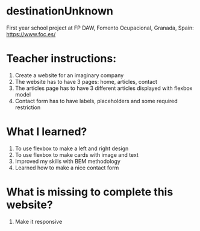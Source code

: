 # destinationUnknown
First year school project at FP DAW, Fomento Ocupacional, Granada, Spain: https://www.foc.es/

# Teacher instructions:

1. Create a website for an imaginary company
2. The website has to have 3 pages: home, articles, contact
3. The articles page has to have 3 different articles displayed with flexbox model
4. Contact form has to have labels, placeholders and some required restriction 

# What I learned?

1. To use flexbox to make a left and right design
2. To use flexbox to make cards with image and text
3. Improved my skills with BEM methodology
4. Learned how to make a nice contact form

# What is missing to complete this website?

1. Make it responsive
